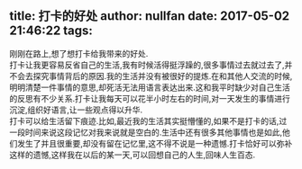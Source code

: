 title: 打卡的好处
author: nullfan
date: 2017-05-02 21:46:22
tags:
---
刚刚在路上,想了想打卡给我带来的好处.  
打卡让我更容易反省自己的生活,我有时候活得挺浮躁的,很多事情过去就过去了,并不会去探究事情背后的原因.我的生活并没有被很好的提炼.在和其他人交流的时候,明明清楚一件事情的意思,却死活无法用语言表达出来.这和我平时缺少对自己生活的反思有不少关系.打卡让我每天可以花半小时左右的时间,对一天发生的事情进行沉淀,组织好语言,让一些观点得以升华.  
打卡可以给生活留下痕迹.比如,最近我的生活其实挺懵懂的,如果不是打卡的话,过一段时间来说这段记忆对我来说就是空白的.生活中还有很多其他事情也是如此,他们发生了并且很重要,却没有留在记忆里,这不得不说是一种遗憾.打卡恰好可以弥补这样的遗憾,这样我在以后的某一天,可以回想自己的人生,回味人生百态.  
